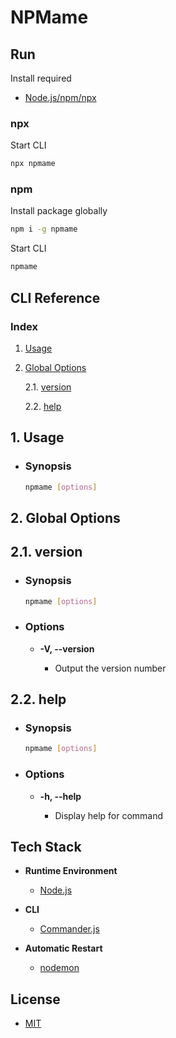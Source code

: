# NPMame

## Run

Install required

- [Node.js/npm/npx](https://nodejs.org/en/download)

### npx

Start CLI

```bash
npx npmame
```

### npm

Install package globally

```bash
npm i -g npmame
```

Start CLI

```bash
npmame
```

## CLI Reference

### Index

1. [Usage](#usage)

2. [Global Options](#2-global-options)

   2.1. [version](#21-version)

   2.2. [help](#22-help)

## 1. Usage

- ### Synopsis

  ```bash
  npmame [options]
  ```

## 2. Global Options

## 2.1. version

- ### Synopsis

  ```bash
  npmame [options]
  ```

- ### Options

  - **-V, --version**

    - Output the version number

## 2.2. help

- ### Synopsis

  ```bash
  npmame [options]
  ```

- ### Options

  - **-h, --help**

    - Display help for command

## Tech Stack

- **Runtime Environment**

  - [Node.js](https://github.com/nodejs/node)

- **CLI**

  - [Commander.js](https://www.npmjs.com/package/commander)

- **Automatic Restart**

  - [nodemon](https://www.npmjs.com/package/nodemon)

## License

- [MIT](./LICENSE)
